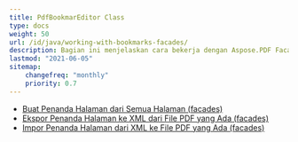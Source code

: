 ```yaml
---
title: PdfBookmarEditor Class
type: docs
weight: 50
url: /id/java/working-with-bookmarks-facades/
description: Bagian ini menjelaskan cara bekerja dengan Aspose.PDF Facades menggunakan PdfBookmarEditor Class.
lastmod: "2021-06-05"
sitemap:
    changefreq: "monthly"
    priority: 0.7
---
```


- [Buat Penanda Halaman dari Semua Halaman (facades)](/pdf/id/java/create-bookmark/)
- [Ekspor Penanda Halaman ke XML dari File PDF yang Ada (facades)](/pdf/id/java/export-bookmark/)
- [Impor Penanda Halaman dari XML ke File PDF yang Ada (facades)](/pdf/id/java/import-bookmark/)